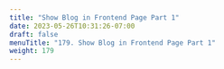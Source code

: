 ```yaml
---
title: "Show Blog in Frontend Page Part 1"
date: 2023-05-26T10:31:26-07:00
draft: false
menuTitle: "179. Show Blog in Frontend Page Part 1"
weight: 179
---
```


